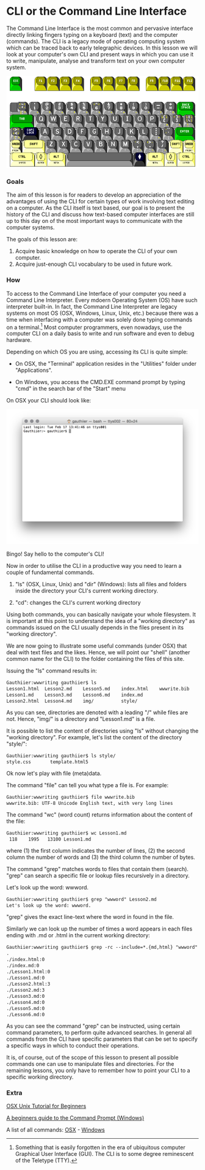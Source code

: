 
# CLI or the Command Line Interface

The Command Line Interface is the most common and pervasive interface directly linking fingers typing on a keyboard (text) and the computer (commands). The CLI is a legacy mode of operating computing system which can be traced back to early telegraphic devices. In this lesson we will look at your computer's own CLI and present ways in which you can use it to write, manipulate, analyse and transform text on your own computer system.


![](img/rkwk101.gif)


### Goals

The aim of this lesson is for readers to develop an appreciation of the advantages of using the CLI for certain types of work involving text editing on a computer. As the CLI itself is text based, our goal is to present the history of the CLI and discuss how text-based computer interfaces are still up to this day on of the most important ways to communicate with the computer systems.

The goals of this lesson are:

1. Acquire basic knowledge on how to operate the CLI of your own computer. 
2. Acquire just-enough CLI vocabulary to be used in future work.

### How

To access to the Command Line Interface of your computer you need a Command Line Interpreter. Every mdoern Operating System (OS) have such interpreter built-in. In fact, the Command Line Interpreter are legacy systems on most OS (OSX, Windows, Linux, Unix, etc.) because there was a time when interfacing with a computer was solely done typing commands on a terminal.[^1] Most computer programmers, even nowadays, use the computer CLI on a daily basis to write and run software and even to debug hardware.  

Depending on which OS you are using, accessing its CLI is quite simple:

- On OSX, the "Terminal" application resides in the "Utilities" folder under "Applications".

- On Windows, you access the CMD.EXE command prompt by typing "cmd" in the search bar of the "Start" menu 

On OSX your CLI should look like:

![](img/cli0.png)

Bingo! Say hello to the computer's CLI!

Now in order to utilise the CLI in a productive way you need to learn a couple of fundamental commands.

1. "ls" (OSX, Linux, Unix) and "dir" (Windows): lists all files and folders inside the directory your CLI's current working directory.
	
2. "cd": changes the CLI's current working directory

Using both commands, you can basically navigate your whole filesystem. It is important at this point to understand the idea of a "working directory" as commands issued on the CLI usually depends in the files present in its "working directory".

We are now going to illustrate some useful commands (under OSX) that deal with text files and the likes. Hence, we will point our "shell" (another common name for the CLI) to the folder containing the files of this site.

Issuing the "ls" command results in:

	Gauthiier:wwwriting gauthiier$ ls
	Lesson1.html  Lesson2.md    Lesson5.md    index.html    wwwrite.bib
	Lesson1.md    Lesson3.md    Lesson6.md    index.md
	Lesson2.html  Lesson4.md    img/          style/
	
As you can see, directories are denoted with a leading "/" while files are not. Hence, "img/" is a directory and "Lesson1.md" is a file.

It is possible to list the content of directories using "ls" without changing the "working directory". For example, let's list the content of the directory "style/":

	Gauthiier:wwwriting gauthiier$ ls style/
	style.css       template.html5
	
Ok now let's play with file (meta)data.

The command "file" can tell you what type a file is. For example:

	Gauthiier:wwwriting gauthiier$ file wwwrite.bib 
	wwwrite.bib: UTF-8 Unicode English text, with very long lines

The command "wc" (word count) returns information about the content of the file:

	Gauthiier:wwwriting gauthiier$ wc Lesson1.md
     118    1995   13100 Lesson1.md

where (1) the first column indicates the number of lines, (2) the second column the number of words and (3) the third column the number of bytes.

The command "grep" matches words to files that contain them (search). "grep" can search a specific file or lookup files recursively in a directory.

Let's look up the word: wwword.

	Gauthiier:wwwriting gauthiier$ grep "wwword" Lesson2.md
	Let's look up the word: wwword.

"grep" gives the exact line-text where the word in found in the file.

Similarly we can look up the number of times a word appears in each files ending with .md or .html in the current working directory:

	Gauthiier:wwwriting gauthiier$ grep -rc --include=*.{md,html} "wwword" .
	./index.html:0
	./index.md:0
	./Lesson1.html:0
	./Lesson1.md:0
	./Lesson2.html:3
	./Lesson2.md:3
	./Lesson3.md:0
	./Lesson4.md:0
	./Lesson5.md:0
	./Lesson6.md:0

As you can see the command "grep" can be instructed, using certain command parameters, to perform quite advanced searches. In general all commands from the CLI have specific parameters that can be set to specify a specific ways in which to conduct their operations. 

It is, of course, out of the scope of this lesson to present all possible commands one can use to manipulate files and directories. For the remaining lessons, you only have to remember how to point your CLI to a specific working directory.


### Extra

[OSX Unix Tutorial for Beginners](http://acad.coloradocollege.edu/dept/PC/sciCompLab/UnixTutorial/)

[A beginners guide to the Command Prompt (Windows)](http://www.codejacked.com/a-beginners-guide-to-the-command-prompt)


A list of all commands: [OSX](http://ss64.com/osx/) - [Windows](http://ss64.com/nt/)




[^1]: Something that is easily forgotten in the era of ubiquitous computer Graphical User Interface (GUI). The CLI is to some degree reminescent of the Teletype (TTY).